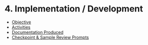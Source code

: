 # 4. Implementation / Development

- [Objective](Implementation-Development-Objective.md)
- [Activities](Implementation-Development-Activities.md)
- [Documentation Produced](Implementation-Development-Documentation-Produced.md)
- [Checkpoint & Sample Review Prompts](Implementation-Development-Checkpoint-Sample-Review-Prompts.md)